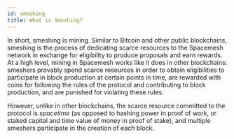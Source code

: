 ```yaml
---
id: smeshing
title: What is Smeshing?
---
```


In short, smeshing is mining. Similar to Bitcoin and other public blockchains, smeshing is the process of dedicating scarce resources to the Spacemesh network in exchange for eligibility to produce proposals and earn rewards. At a high level, mining in Spacemesh works like it does in other blockchains: smeshers provably spend scarce resources in order to obtain eligibilities to participate in block production at certain points in time, are rewarded with coins for following the rules of the protocol and contributing to block production, and are punished for violating these rules.

However, unlike in other blockchains, the scarce resource committed to the protocol is _spacetime_ (as opposed to hashing power in proof of work, or staked capital and time value of money in proof of stake), and multiple smeshers participate in the creation of each block.
